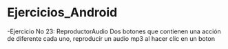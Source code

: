 # Ejercicios_Android
-Ejercicio No 23: ReproductorAudio
    Dos botones que contienen una acción de diferente cada uno, reproducir un audio mp3 al hacer clic en un boton
